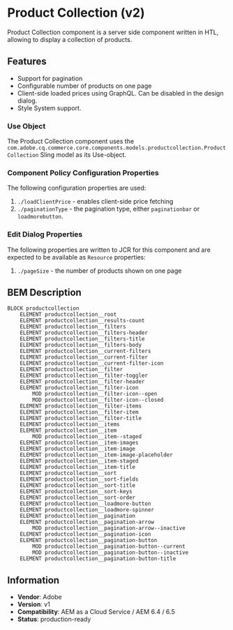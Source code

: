 <!--
Copyright 2021 Adobe Systems Incorporated

Licensed under the Apache License, Version 2.0 (the "License");
you may not use this file except in compliance with the License.
You may obtain a copy of the License at

    http://www.apache.org/licenses/LICENSE-2.0

Unless required by applicable law or agreed to in writing, software
distributed under the License is distributed on an "AS IS" BASIS,
WITHOUT WARRANTIES OR CONDITIONS OF ANY KIND, either express or implied.
See the License for the specific language governing permissions and
limitations under the License.
-->
Product Collection (v2)
====
Product Collection component is a server side component written in HTL, 
allowing to display a collection of products. 

## Features

* Support for pagination
* Configurable number of products on one page
* Client-side loaded prices using GraphQL. Can be disabled in the design dialog.
* Style System support.

### Use Object
The Product Collection component uses the `com.adobe.cq.commerce.core.components.models.productcollection.ProductCollection` Sling model as its Use-object.

### Component Policy Configuration Properties
The following configuration properties are used:

1. `./loadClientPrice` - enables client-side price fetching
2. `./paginationType` - the pagination type, either `paginationbar` or `loadmorebutton`.

### Edit Dialog Properties

The following properties are written to JCR for this component and are expected to be available as `Resource` properties:

1. `./pageSize` - the number of products shown on one page

## BEM Description
```
BLOCK productcollection
    ELEMENT productcollection__root
    ELEMENT productcollection__results-count    
    ELEMENT productcollection__filters
    ELEMENT productcollection__filters-header
    ELEMENT productcollection__filters-title
    ELEMENT productcollection__filters-body
    ELEMENT productcollection__current-filters
    ELEMENT productcollection__current-filter
    ELEMENT productcollection__current-filter-icon
    ELEMENT productcollection__filter    
    ELEMENT productcollection__filter-toggler
    ELEMENT productcollection__filter-header
    ELEMENT productcollection__filter-icon
        MOD productcollection__filter-icon--open
        MOD productcollection__filter-icon--closed    
    ELEMENT productcollection__filter-items
    ELEMENT productcollection__filter-item
    ELEMENT productcollection__filter-title
    ELEMENT productcollection__items
    ELEMENT productcollection__item
        MOD productcollection__item--staged
    ELEMENT productcollection__item-images
    ELEMENT productcollection__item-image
    ELEMENT productcollection__item-image-placeholder
    ELEMENT productcollection__item-staged
    ELEMENT productcollection__item-title
    ELEMENT productcollection__sort
    ELEMENT productcollection__sort-fields
    ELEMENT productcollection__sort-title
    ELEMENT productcollection__sort-keys
    ELEMENT productcollection__sort-order
    ELEMENT productcollection__loadmore-button
    ELEMENT productcollection__loadmore-spinner
    ELEMENT productcollection__pagination
    ELEMENT productcollection__pagination-arrow
        MOD productcollection__pagination-arrow--inactive
    ELEMENT productcollection__pagination-icon        
    ELEMENT productcollection__pagination-button
        MOD productcollection__pagination-button--current
        MOD productcollection__pagination-button--inactive
    ELEMENT productcollection__pagination-button-title                
```

## Information
* **Vendor**: Adobe
* **Version**: v1
* **Compatibility**: AEM as a Cloud Service / AEM 6.4 / 6.5
* **Status**: production-ready
